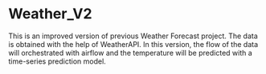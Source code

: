 # Weather_V2
This is an improved version of previous Weather Forecast project.
The data is obtained with the help of WeatherAPI. In this version, the flow of the data will orchestrated with airflow and the temperature will be predicted with a time-series prediction model.
